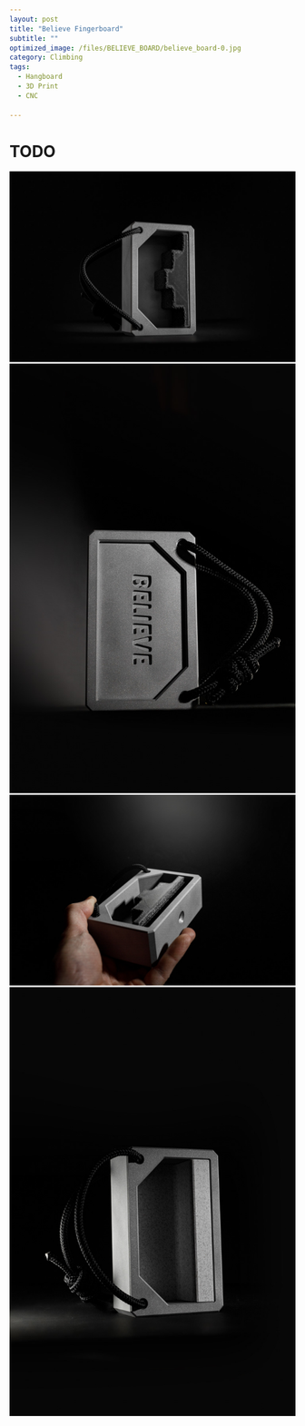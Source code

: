```yaml
---
layout: post
title: "Believe Fingerboard"
subtitle: "" 
optimized_image: /files/BELIEVE_BOARD/believe_board-0.jpg
category: Climbing
tags:
  - Hangboard
  - 3D Print
  - CNC

---
```


# TODO

<img src="/files/BELIEVE_BOARD/believe_board.jpg">

<img src="/files/BELIEVE_BOARD/believe_board-2.jpg">

<img src="/files/BELIEVE_BOARD/believe_board-3.jpg">

<img src="/files/BELIEVE_BOARD/believe_board-4.jpg">